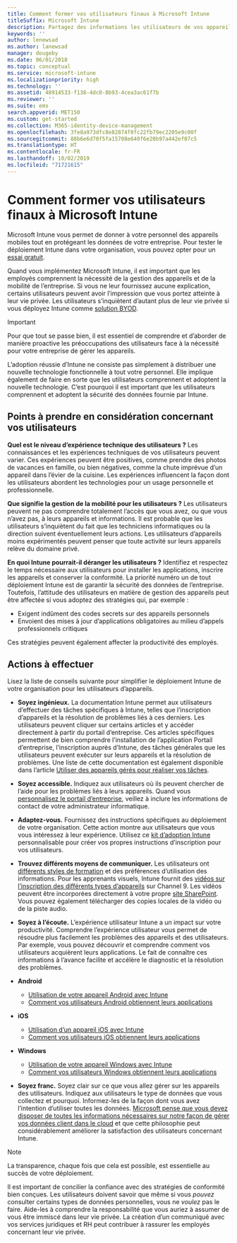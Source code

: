 ```yaml
---
title: Comment former vos utilisateurs finaux à Microsoft Intune
titleSuffix: Microsoft Intune
description: Partagez des informations les utilisateurs de vos appareils pour réussir votre déploiement Intune.
keywords: ''
author: lenewsad
ms.author: lanewsad
manager: dougeby
ms.date: 06/01/2018
ms.topic: conceptual
ms.service: microsoft-intune
ms.localizationpriority: high
ms.technology: ''
ms.assetid: 48914533-f138-4dc0-8b93-4cea3ac61f7b
ms.reviewer: ''
ms.suite: ems
search.appverid: MET150
ms.custom: get-started
ms.collection: M365-identity-device-management
ms.openlocfilehash: 3fe8a973dfc8e82874f8fc22fb79ec2205e9c00f
ms.sourcegitcommit: 88b6e6d70f5fa15708e640f6e20b97a442ef07c5
ms.translationtype: HT
ms.contentlocale: fr-FR
ms.lasthandoff: 10/02/2019
ms.locfileid: "71721615"
---
```

# <a name="how-to-educate-your-end-users-about-microsoft-intune"></a>Comment former vos utilisateurs finaux à Microsoft Intune

Microsoft Intune vous permet de donner à votre personnel des appareils mobiles tout en protégeant les données de votre entreprise. Pour tester le déploiement Intune dans votre organisation, vous pouvez opter pour un [essai gratuit](free-trial-sign-up.md).

Quand vous implémentez Microsoft Intune, il est important que les employés comprennent la nécessité de la gestion des appareils et de la mobilité de l’entreprise. Si vous ne leur fournissez aucune explication, certains utilisateurs peuvent avoir l’impression que vous portez atteinte à leur vie privée. Les utilisateurs s’inquiètent d’autant plus de leur vie privée si vous déployez Intune comme [solution BYOD](/enterprise-mobility-security/solutions/byod-design-considerations-guide).

> [!Important]
> Pour que tout se passe bien, il est essentiel de comprendre et d’aborder de manière proactive les préoccupations des utilisateurs face à la nécessité pour votre entreprise de gérer les appareils.

L’adoption réussie d’Intune ne consiste pas simplement à distribuer une nouvelle technologie fonctionnelle à tout votre personnel. Elle implique également de faire en sorte que les utilisateurs comprennent et adoptent la nouvelle technologie. C’est pourquoi il est important que les utilisateurs comprennent et adoptent la sécurité des données fournie par Intune.

## <a name="things-to-consider-about-your-users"></a>Points à prendre en considération concernant vos utilisateurs

__Quel est le niveau d’expérience technique des utilisateurs ?__ Les connaissances et les expériences techniques de vos utilisateurs peuvent varier. Ces expériences peuvent être positives, comme prendre des photos de vacances en famille, ou bien négatives, comme la chute imprévue d’un appareil dans l’évier de la cuisine. Les expériences influencent la façon dont les utilisateurs abordent les technologies pour un usage personnelle et professionnelle.

__Que signifie la gestion de la mobilité pour les utilisateurs ?__ Les utilisateurs peuvent ne pas comprendre totalement l’accès que vous avez, ou que vous n’avez pas, à leurs appareils et informations. Il est probable que les utilisateurs s’inquiètent du fait que les techniciens informatiques ou la direction suivent éventuellement leurs actions. Les utilisateurs d’appareils moins expérimentés peuvent penser que toute activité sur leurs appareils relève du domaine privé.

__En quoi Intune pourrait-il déranger les utilisateurs ?__  Identifiez et respectez le temps nécessaire aux utilisateurs pour installer les applications, inscrire les appareils et conserver la conformité. La priorité numéro un de tout déploiement Intune est de garantir la sécurité des données de l’entreprise. Toutefois, l’attitude des utilisateurs en matière de gestion des appareils peut être affectée si vous adoptez des stratégies qui, par exemple :  

- Exigent indûment des codes secrets sur des appareils personnels
- Envoient des mises à jour d’applications obligatoires au milieu d’appels professionnels critiques  

Ces stratégies peuvent également affecter la productivité des employés.

## <a name="things-you-should-do"></a>Actions à effectuer

Lisez la liste de conseils suivante pour simplifier le déploiement Intune de votre organisation pour les utilisateurs d’appareils.

* __Soyez ingénieux.__ La documentation Intune permet aux utilisateurs d’effectuer des tâches spécifiques à Intune, telles que l’inscription d’appareils et la résolution de problèmes liés à ces derniers. Les utilisateurs peuvent cliquer sur certains articles et y accéder directement à partir du portail d’entreprise. Ces articles spécifiques permettent de bien comprendre l’installation de l’application Portail d’entreprise, l’inscription auprès d’Intune, des tâches générales que les utilisateurs peuvent exécuter sur leurs appareils et la résolution de problèmes. Une liste de cette documentation est également disponible dans l’article [Utiliser des appareils gérés pour réaliser vos tâches](https://docs.microsoft.com/intune-user-help/use-managed-devices-to-get-work-done).

* __Soyez accessible.__ Indiquez aux utilisateurs où ils peuvent chercher de l’aide pour les problèmes liés à leurs appareils. Quand vous [personnalisez le portail d’entreprise](../apps/company-portal-app.md), veillez à inclure les informations de contact de votre administrateur informatique.

* __Adaptez-vous.__ Fournissez des instructions spécifiques au déploiement de votre organisation. Cette action montre aux utilisateurs que vous vous intéressez à leur expérience. Utilisez ce [kit d’adoption Intune](https://aka.ms/IntuneAdoptionKit) personnalisable pour créer vos propres instructions d’inscription pour vos utilisateurs.

* __Trouvez différents moyens de communiquer.__ Les utilisateurs ont [différents styles de formation](https://www.umassd.edu/dss/resources/faculty--staff/how-to-teach-and-accommodate/how-to-accommodate-different-learning-styles/) et des préférences d’utilisation des informations. Pour les apprenants visuels, Intune fournit des [vidéos sur l’inscription des différents types d’appareils](https://channel9.msdn.com/Series/IntuneEnrollment) sur Channel 9. Les vidéos peuvent être incorporées directement à votre propre [site SharePoint](https://support.office.com/article/Embed-a-video-from-Office-365-Video-59e19984-c34e-4be8-889b-f6fa93910581). Vous pouvez également télécharger des copies locales de la vidéo ou de la piste audio.

* __Soyez à l’écoute.__ L’expérience utilisateur Intune a un impact sur votre productivité. Comprendre l’expérience utilisateur vous permet de résoudre plus facilement les problèmes des appareils et des utilisateurs. Par exemple, vous pouvez découvrir et comprendre comment vos utilisateurs acquièrent leurs applications. Le fait de connaître ces informations à l’avance facilite et accélère le diagnostic et la résolution des problèmes.

* **Android**
  * [Utilisation de votre appareil Android avec Intune](https://docs.microsoft.com/intune-user-help/using-your-android-device-with-intune)
  * [Comment vos utilisateurs Android obtiennent leurs applications](end-user-apps-android.md)

* **iOS**
  * [Utilisation d’un appareil iOS avec Intune](https://docs.microsoft.com/intune-user-help/using-your-ios-device-with-intune)
  * [Comment vos utilisateurs iOS obtiennent leurs applications](end-user-apps-ios.md)

* **Windows**
  * [Utilisation de votre appareil Windows avec Intune](https://docs.microsoft.com/intune-user-help/using-your-windows-device-with-intune)
  * [Comment vos utilisateurs Windows obtiennent leurs applications](end-user-apps-windows.md)

* __Soyez franc.__ Soyez clair sur ce que vous allez gérer sur les appareils des utilisateurs. Indiquez aux utilisateurs le type de données que vous collectez et pourquoi. Informez-les de la façon dont vous avez l’intention d’utiliser toutes les données. [Microsoft pense que vous devez disposer de toutes les informations nécessaires sur notre façon de gérer vos données client dans le cloud](https://www.microsoft.com/trustcenter/about/transparency) et que cette philosophie peut considérablement améliorer la satisfaction des utilisateurs concernant Intune.

> [!Note]
> La transparence, chaque fois que cela est possible, est essentielle au succès de votre déploiement.

Il est important de concilier la confiance avec des stratégies de conformité bien conçues. Les utilisateurs doivent savoir que même si vous *pouvez* consulter certains types de données personnelles, vous ne *voulez* pas le faire. Aide-les à comprendre la responsabilité que vous auriez à assumer de vous être immiscé dans leur vie privée. La création d’un communiqué avec vos services juridiques et RH peut contribuer à rassurer les employés concernant leur vie privée.
